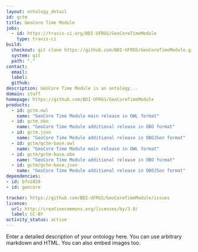 ```yaml
---
layout: ontology_detail
id: gctm
title: GeoCore Time Module
jobs:
  - id: https://travis-ci.org/BDI-UFRGS/GeoCoreTimeModule
    type: travis-ci
build:
  checkout: git clone https://github.com/BDI-UFRGS/GeoCoreTimeModule.git
  system: git
  path: "."
contact:
  email: 
  label: 
  github: 
description: GeoCore Time Module is an ontology...
domain: stuff
homepage: https://github.com/BDI-UFRGS/GeoCoreTimeModule
products:
  - id: gctm.owl
    name: "GeoCore Time Module main release in OWL format"
  - id: gctm.obo
    name: "GeoCore Time Module additional release in OBO format"
  - id: gctm.json
    name: "GeoCore Time Module additional release in OBOJSon format"
  - id: gctm/gctm-base.owl
    name: "GeoCore Time Module main release in OWL format"
  - id: gctm/gctm-base.obo
    name: "GeoCore Time Module additional release in OBO format"
  - id: gctm/gctm-base.json
    name: "GeoCore Time Module additional release in OBOJSon format"
dependencies:
- id: bfo2020
- id: geocore

tracker: https://github.com/BDI-UFRGS/GeoCoreTimeModule/issues
license:
  url: http://creativecommons.org/licenses/by/3.0/
  label: CC-BY
activity_status: active
---
```


Enter a detailed description of your ontology here. You can use arbitrary markdown and HTML.
You can also embed images too.

